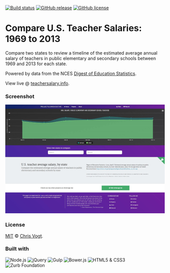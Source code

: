 [![Build status](https://img.shields.io/travis/chrisvogt/teacher-salaries.svg?branch=master&style=flat-square)](https://travis-ci.org/chrisvogt/teacher-salaries)
[![GitHub release](https://img.shields.io/github/release/chrisvogt/teacher-salaries.svg?style=flat-square)](https://github.com/chrisvogt/teacher-salaries/releases)
[![GitHub license](https://img.shields.io/github/license/chrisvogt/teacher-salaries.svg?style=flat-square)](https://github.com/chrisvogt/teacher-salaries/blob/master/LICENSE)

# Compare U.S. Teacher Salaries: 1969 to 2013

Compare two states to review a timeline of the estimated average annual salary of teachers in public elementary and secondary schools between 1969 and 2013 for each state. 

Powered by data from the NCES [Digest of Education Statistics](https://nces.ed.gov/programs/digest/d13/tables/dt13_211.60.asp).

View live @ [teachersalary.info](http://teachersalary.info).

### Screenshot

[![Teacher Salaries: 1969 to 2013](/app/images/screenshot.jpg)](http://teachersalary.info)

### License

[MIT](LICENSE) © [Chris Vogt](https://www.chrisvogt.me).

### Built with

<p align="left">
  <img alt="Node.js" src="https://nodejs.org/static/images/logo-light.svg" height="48">
	<img src="https://upload.wikimedia.org/wikipedia/en/9/9e/JQuery_logo.svg" alt="jQuery" height="48">
  <img src="https://cdn.rawgit.com/gulpjs/artwork/master/gulp-2x.png" alt="Gulp" height="48">
	<img src="https://bower.io/img/bower-logo.svg" alt="Bower.js" height="48">
	<img src="https://upload.wikimedia.org/wikipedia/commons/1/10/CSS3_and_HTML5_logos_and_wordmarks.svg" alt="HTML5 &amp; CSS3" height="48">
	<img src="https://cdn.rawgit.com/zurb/foundation-sites/develop/docs/assets/img/yeti.svg" alt="Zurb Foundation" height="48">
</p>
